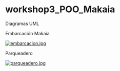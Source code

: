 # workshop3_POO_Makaia

Diagramas UML

Embarcación Makaia

[![embarcacion.jpg](https://i.postimg.cc/8z9PpmFR/embarcacion.jpg)](https://postimg.cc/Bj5GNDBb)

Parqueadero

[![parqueadero.jpg](https://i.postimg.cc/wT0TRdrQ/parqueadero.jpg)](https://postimg.cc/YhLwTTMv)

